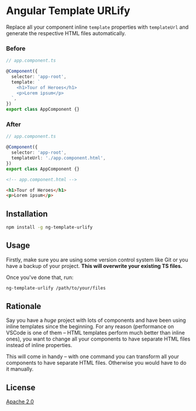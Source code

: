 # Angular Template URLify

Replace all your component inline `template` properties with `templateUrl` and generate the respective HTML files automatically.

### Before

```ts
// app.component.ts

@Component({
  selector: 'app-root',
  template: `
    <h1>Tour of Heroes</h1>
    <p>Lorem ipsum</p>
  `,
})
export class AppComponent {}
```

### After

```ts
// app.component.ts

@Component({
  selector: 'app-root',
  templateUrl: './app.component.html',
})
export class AppComponent {}
```

```html
<!-- app.component.html -->

<h1>Tour of Heroes</h1>
<p>Lorem ipsum</p>
```

## Installation

```bash
npm install -g ng-template-urlify
```

## Usage

Firstly, make sure you are using some version control system like Git or you have a backup of your project. **This will overwrite your existing TS files.**

Once you've done that, run:

```bash
ng-template-urlify /path/to/your/files
```

## Rationale

Say you have a _huge_ project with lots of components and have been using inline templates since the beginning. For any reason (performance on VSCode is one of them – HTML templates perform much better than inline ones), you want to change all your components to have separate HTML files instead of inline properties.

This will come in handy – with one command you can transform all your components to have separate HTML files. Otherwise you would have to do it manually.

## License

[Apache 2.0](LICENSE)
